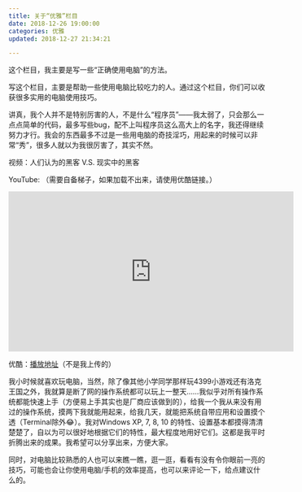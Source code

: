 ```yaml
---
title: 关于“优雅”栏目
date: 2018-12-26 19:00:00
categories: 优雅
updated: 2018-12-27 21:34:21

---
```


这个栏目，我主要是写一些“正确使用电脑”的方法。

写这个栏目，主要是帮助一些使用电脑比较吃力的人。通过这个栏目，你们可以收获很多实用的电脑使用技巧。

<!--more-->

讲真，我个人并不是特别厉害的人，不是什么“程序员”——我太弱了，只会那么一点点简单的代码，最多写些bug，配不上叫程序员这么高大上的名字，我还得继续努力才行。我会的东西最多不过是一些用电脑的奇技淫巧，用起来的时候可以非常“秀”，很多人就以为我很厉害了，其实不然。

视频：人们认为的黑客 V.S. 现实中的黑客

YouTube: （需要自备梯子，如果加载不出来，请使用优酷链接。）

<iframe width="560" height="315" src="https://www.youtube.com/embed/HluANRwPyNo" frameborder="0" allow="accelerometer; autoplay; encrypted-media; gyroscope; picture-in-picture" allowfullscreen></iframe>

优酷：[播放地址](http://player.youku.com/embed/XMzQyNjEwMzkyOA==)（不是我上传的）

我小时候就喜欢玩电脑，当然，除了像其他小学同学那样玩4399小游戏还有洛克王国之外，我就算是断了网的操作系统都可以玩上一整天……我似乎对所有操作系统都能快速上手（方便易上手其实也是厂商应该做到的），给我一个我从来没有用过的操作系统，摸两下我就能用起来，给我几天，就能把系统自带应用和设置摸个透（Terminal除外😂）。我对Windows XP, 7, 8, 10 的特性、设置基本都摸得清清楚楚了，自以为可以很好地根据它们的特性，最大程度地用好它们。这都是我平时折腾出来的成果。我希望可以分享出来，方便大家。

同时，对电脑比较熟悉的人也可以来瞧一瞧，逛一逛，看看有没有令你眼前一亮的技巧，可能也会让你使用电脑/手机的效率提高，也可以来评论一下，给点建议什么的。
